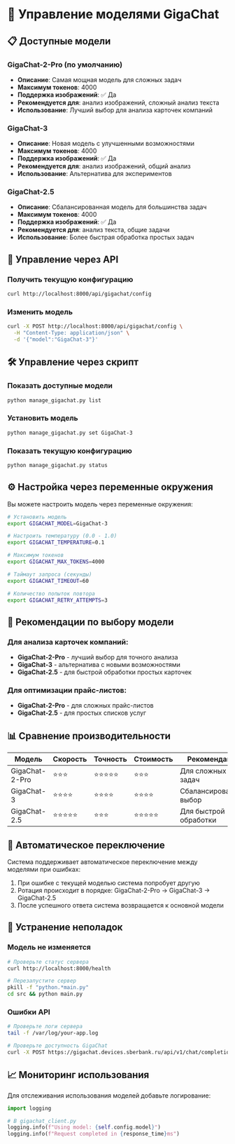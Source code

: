 # 🤖 Управление моделями GigaChat

## 📋 Доступные модели

### GigaChat-2-Pro (по умолчанию)
- **Описание**: Самая мощная модель для сложных задач
- **Максимум токенов**: 4000
- **Поддержка изображений**: ✅ Да
- **Рекомендуется для**: анализ изображений, сложный анализ текста
- **Использование**: Лучший выбор для анализа карточек компаний

### GigaChat-3
- **Описание**: Новая модель с улучшенными возможностями
- **Максимум токенов**: 4000
- **Поддержка изображений**: ✅ Да
- **Рекомендуется для**: анализ изображений, общий анализ
- **Использование**: Альтернатива для экспериментов

### GigaChat-2.5
- **Описание**: Сбалансированная модель для большинства задач
- **Максимум токенов**: 4000
- **Поддержка изображений**: ✅ Да
- **Рекомендуется для**: анализ текста, общие задачи
- **Использование**: Более быстрая обработка простых задач

## 🔧 Управление через API

### Получить текущую конфигурацию
```bash
curl http://localhost:8000/api/gigachat/config
```

### Изменить модель
```bash
curl -X POST http://localhost:8000/api/gigachat/config \
  -H "Content-Type: application/json" \
  -d '{"model":"GigaChat-3"}'
```

## 🛠️ Управление через скрипт

### Показать доступные модели
```bash
python manage_gigachat.py list
```

### Установить модель
```bash
python manage_gigachat.py set GigaChat-3
```

### Показать текущую конфигурацию
```bash
python manage_gigachat.py status
```

## ⚙️ Настройка через переменные окружения

Вы можете настроить модель через переменные окружения:

```bash
# Установить модель
export GIGACHAT_MODEL=GigaChat-3

# Настроить температуру (0.0 - 1.0)
export GIGACHAT_TEMPERATURE=0.1

# Максимум токенов
export GIGACHAT_MAX_TOKENS=4000

# Таймаут запроса (секунды)
export GIGACHAT_TIMEOUT=60

# Количество попыток повтора
export GIGACHAT_RETRY_ATTEMPTS=3
```

## 🎯 Рекомендации по выбору модели

### Для анализа карточек компаний:
- **GigaChat-2-Pro** - лучший выбор для точного анализа
- **GigaChat-3** - альтернатива с новыми возможностями
- **GigaChat-2.5** - для быстрой обработки простых карточек

### Для оптимизации прайс-листов:
- **GigaChat-2-Pro** - для сложных прайс-листов
- **GigaChat-2.5** - для простых списков услуг

## 📊 Сравнение производительности

| Модель | Скорость | Точность | Стоимость | Рекомендация |
|--------|----------|----------|-----------|--------------|
| GigaChat-2-Pro | ⭐⭐⭐ | ⭐⭐⭐⭐⭐ | ⭐⭐⭐ | Для сложных задач |
| GigaChat-3 | ⭐⭐⭐⭐ | ⭐⭐⭐⭐ | ⭐⭐⭐⭐ | Сбалансированный выбор |
| GigaChat-2.5 | ⭐⭐⭐⭐⭐ | ⭐⭐⭐ | ⭐⭐⭐⭐⭐ | Для быстрой обработки |

## 🔄 Автоматическое переключение

Система поддерживает автоматическое переключение между моделями при ошибках:

1. При ошибке с текущей моделью система попробует другую
2. Ротация происходит в порядке: GigaChat-2-Pro → GigaChat-3 → GigaChat-2.5
3. После успешного ответа система возвращается к основной модели

## 🚨 Устранение неполадок

### Модель не изменяется
```bash
# Проверьте статус сервера
curl http://localhost:8000/health

# Перезапустите сервер
pkill -f "python.*main.py"
cd src && python main.py
```

### Ошибки API
```bash
# Проверьте логи сервера
tail -f /var/log/your-app.log

# Проверьте доступность GigaChat
curl -X POST https://gigachat.devices.sberbank.ru/api/v1/chat/completions
```

## 📈 Мониторинг использования

Для отслеживания использования моделей добавьте логирование:

```python
import logging

# В gigachat_client.py
logging.info(f"Using model: {self.config.model}")
logging.info(f"Request completed in {response_time}ms")
```

